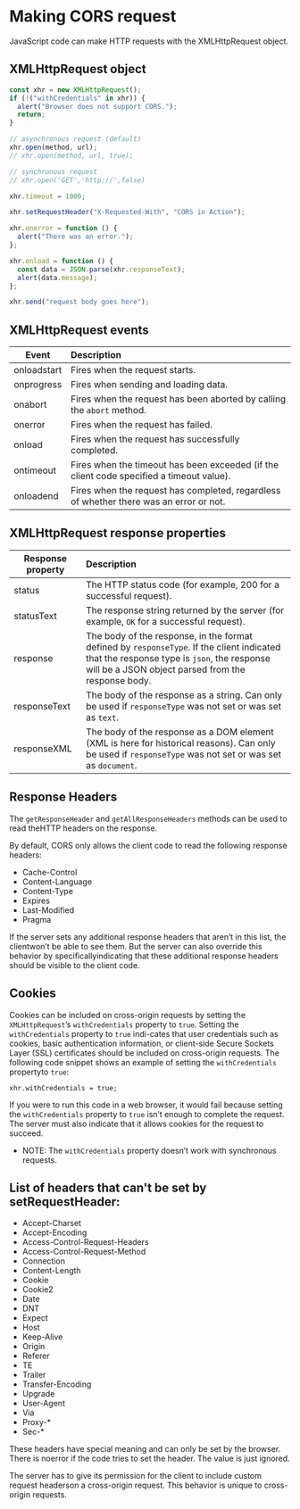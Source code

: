 # Making CORS request

JavaScript code can make HTTP requests with the XMLHttpRequest object.

## XMLHttpRequest object

```javascript
const xhr = new XMLHttpRequest();
if (!("withCredentials" in xhr)) {
  alert("Browser does not support CORS.");
  return;
}

// asynchronous request (default)
xhr.open(method, url);
// xhr.open(method, url, true);

// synchronous request
// xhr.open('GET','http://',false)

xhr.timeout = 1000;

xhr.setRequestHeader("X-Requested-With", "CORS in Action");

xhr.onerror = function () {
  alert("There was an error.");
};

xhr.onload = function () {
  const data = JSON.parse(xhr.responseText);
  alert(data.message);
};

xhr.send("request body goes here");
```

## XMLHttpRequest events

| Event       | Description                                                                              |
| ----------- | :--------------------------------------------------------------------------------------- |
| onloadstart | Fires when the request starts.                                                           |
| onprogress  | Fires when sending and loading data.                                                     |
| onabort     | Fires when the request has been aborted by calling the `abort` method.                   |
| onerror     | Fires when the request has failed.                                                       |
| onload      | Fires when the request has successfully completed.                                       |
| ontimeout   | Fires when the timeout has been exceeded (if the client code specified a timeout value). |
| onloadend   | Fires when the request has completed, regardless of whether there was an error or not.   |

## XMLHttpRequest response properties

| Response property | Description                                                                                                                                                                                    |
| ----------------- | :--------------------------------------------------------------------------------------------------------------------------------------------------------------------------------------------- |
| status            | The HTTP status code (for example, 200 for a successful request).                                                                                                                              |
| statusText        | The response string returned by the server (for example, `OK` for a successful request).                                                                                                       |
| response          | The body of the response, in the format defined by `responseType`. If the client indicated that the response type is `json`, the response will be a JSON object parsed from the response body. |
| responseText      | The body of the response as a string. Can only be used if `responseType` was not set or was set as `text`.                                                                                     |
| responseXML       | The body of the response as a DOM element (XML is here for historical reasons). Can only be used if `responseType` was not set or was set as `document`.                                       |

## Response Headers

The `getResponseHeader` and `getAllResponseHeaders` methods can be used to read theHTTP headers on the response.

By default, CORS only allows the client code to read the following response headers:

- Cache-Control
- Content-Language
- Content-Type
- Expires
- Last-Modified
- Pragma

If the server sets any additional response headers that aren’t in this list, the clientwon’t be able to see them. But the server can also override this behavior by specificallyindicating that these additional response headers should be visible to the client code.

## Cookies

Cookies can be included on cross-origin requests by setting the `XMLHttpRequest`’s `withCredentials` property to `true`. Setting the `withCredentials` property to `true` indi-cates that user credentials such as cookies, basic authentication information, or client-side Secure Sockets Layer (SSL) certificates should be included on cross-origin requests. The following code snippet shows an example of setting the `withCredentials` propertyto `true`:

```
xhr.withCredentials = true;
```

If you were to run this code in a web browser, it would fail because setting the `withCredentials` property to `true` isn’t enough to complete the request. The server must also indicate that it allows cookies for the request to succeed.

- NOTE: The `withCredentials` property doesn’t work with synchronous requests.

## List of headers that can't be set by setRequestHeader:

- Accept-Charset
- Accept-Encoding
- Access-Control-Request-Headers
- Access-Control-Request-Method
- Connection
- Content-Length
- Cookie
- Cookie2
- Date
- DNT
- Expect
- Host
- Keep-Alive
- Origin
- Referer
- TE
- Trailer
- Transfer-Encoding
- Upgrade
- User-Agent
- Via
- Proxy-\*
- Sec-\*

These headers have special meaning and can only be set by the browser. There is noerror if the code tries to set the header. The value is just ignored.

The server has to give its permission for the client to include custom request headerson a cross-origin request. This behavior is unique to cross-origin requests.
